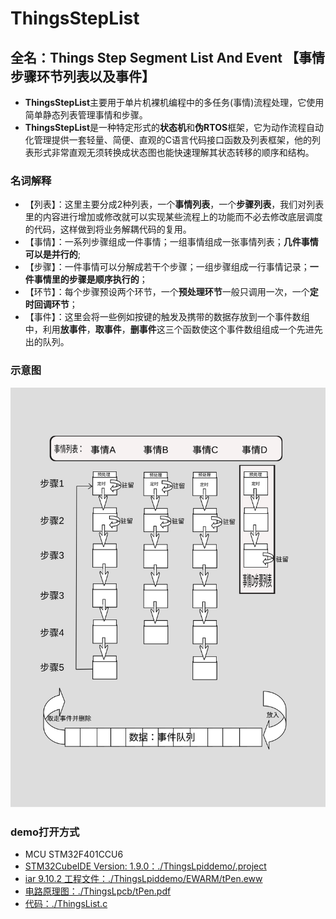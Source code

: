# ThingsStepList 
## 全名：Things Step Segment List And Event 【事情步骤环节列表以及事件】

- **ThingsStepList**主要用于单片机裸机编程中的多任务(事情)流程处理，它使用简单静态列表管理事情和步骤。
- **ThingsStepList**是一种特定形式的**状态机**和**伪RTOS**框架，它为动作流程自动化管理提供一套轻量、简便、直观的C语言代码接口函数及列表框架，他的列表形式非常直观无须转换成状态图也能快速理解其状态转移的顺序和结构。


### 名词解释

- 【列表】：这里主要分成2种列表，一个**事情列表**，一个**步骤列表**，我们对列表里的内容进行增加或修改就可以实现某些流程上的功能而不必去修改底层调度的代码，这样做到将业务解耦代码的复用。
- 【事情】：一系列步骤组成一件事情；一组事情组成一张事情列表；**几件事情可以是并行的**;
- 【步骤】：一件事情可以分解成若干个步骤；一组步骤组成一行事情记录；**一件事情里的步骤是顺序执行的**；
- 【环节】：每个步骤预设两个环节，一个**预处理环节**一般只调用一次，一个**定时回调环节**；
- 【事件】：这里会将一些例如按键的触发及携带的数据存放到一个事件数组中，利用**放事件**，**取事件**，**删事件**这三个函数使这个事件数组组成一个先进先出的队列。

### 示意图
![图片](./视图.svg)
### demo打开方式

- MCU STM32F401CCU6
- [STM32CubeIDE Version: 1.9.0：./ThingsLpiddemo/.project](./ThingsLpiddemo/.project)
- [iar 9.10.2 工程文件：./ThingsLpiddemo/EWARM/tPen.eww](./ThingsLpiddemo/EWARM/tPen.eww)
- [电路原理图：./ThingsLpcb/tPen.pdf](./ThingsLpcb/tPen.pdf)
- [代码：./ThingsList.c](./ThingsList.c)


